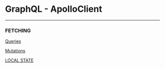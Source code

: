 # GraphQL - ApolloClient

---

### FETCHING

[Queries](GraphQL%20-%20ApolloClient%201984ae7861f443a38ee1c2ab910e8ca5/Queries%20c1bd5248322447d7b54c12364724df34.md)

[Mutations](GraphQL%20-%20ApolloClient%201984ae7861f443a38ee1c2ab910e8ca5/Mutations%20e8e9f7d3b4d14e678f8236a1951f328c.md)

[LOCAL STATE](GraphQL%20-%20ApolloClient%201984ae7861f443a38ee1c2ab910e8ca5/LOCAL%20STATE%204469d5753ec848208748b79ad798ca66.md)